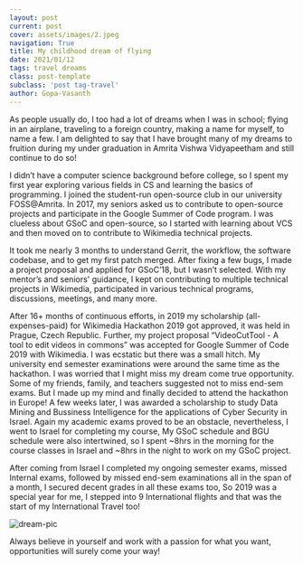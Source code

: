 ```yaml
---
layout: post
current: post
cover: assets/images/2.jpeg
navigation: True
title: My childhood dream of flying
date: 2021/01/12
tags: travel dreams
class: post-template
subclass: 'post tag-travel'
author: Gopa-Vasanth
---
```


As people usually do, I too had a lot of dreams when I was in school; flying in an airplane, traveling to a foreign country, making a name for myself, to name a few. I am delighted to say that I have brought many of my dreams to fruition during my under graduation in Amrita Vishwa Vidyapeetham and still continue to do so!

I didn’t have a computer science background before college, so I spent my first year exploring various fields in CS and learning the basics of programming. I joined the student-run open-source club in our university FOSS@Amrita. In 2017, my seniors asked us to contribute to open-source projects and participate in the Google Summer of Code program. I was clueless about GSoC and open-source, so I started with learning about VCS and then moved on to contribute to Wikimedia technical projects. 

It took me nearly 3 months to understand Gerrit, the workflow, the software codebase, and to get my first patch merged. After fixing a few bugs, I made a project proposal and applied for GSoC’18, but I wasn’t selected. With my mentor’s and seniors' guidance, I kept on contributing to multiple technical projects in Wikimedia, participated in various technical programs, discussions, meetings, and many more. 

After 16+ months of continuous efforts, in 2019 my scholarship (all-expenses-paid) for Wikimedia Hackathon 2019 got approved, it was held in Prague, Czech Republic. Further, my project proposal “VideoCutTool - A tool to edit videos in commons” was accepted for Google Summer of Code 2019 with Wikimedia. I was ecstatic but there was a small hitch. My university end semester examinations were around the same time as the hackathon. I was worried that I might miss my dream come true opportunity. Some of my friends, family, and teachers suggested not to miss end-sem exams. But I made up my mind and finally decided to attend the hackathon in Europe! A few weeks later, I was awarded a scholarship to study Data Mining and Bussiness Intelligence for the applications of Cyber Security in Israel. Again my academic exams proved to be an obstacle, nevertheless, I went to Israel for completing my course, My GSoC schedule and BGU schedule were also intertwined, so I spent ~8hrs in the morning for the course classes in Israel and ~8hrs in the night to work on my GSoC project.

After coming from Israel I completed my ongoing semester exams, missed Internal exams, followed by missed end-sem examinations all in the span of a month, I secured decent grades in all these exams too, So 2019 was a special year for me, I stepped into 9 International flights and that was the start of my International Travel too! 

![dream-pic](assets/images/dream-pic.jpeg)

Always believe in yourself and work with a passion for what you want, opportunities will surely come your way! 
